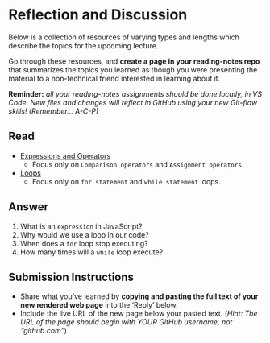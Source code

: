 # Reflection and Discussion

Below is a collection of resources of varying types and lengths which describe the topics for the upcoming lecture.

Go through these resources, and  **create a page in your reading-notes repo**  that summarizes the topics you learned as though you were presenting the material to a non-technical friend interested in learning about it.

**Reminder:**  _all your reading-notes assignments should be done locally, in VS Code. New files and changes will reflect in GitHub using your new Git-flow skills! (Remember… A-C-P)_

## Read

-   [Expressions and Operators](https://developer.mozilla.org/en-US/docs/Web/JavaScript/Guide/Expressions_and_Operators)
    -   Focus only on  `Comparison operators`  and  `Assignment operators`.
-   [Loops](https://developer.mozilla.org/en-US/docs/Web/JavaScript/Guide/Loops_and_iteration)
    -   Focus only on  `for statement`  and  `while statement`  loops.

## Answer

1.  What is an  `expression`  in JavaScript?
2.  Why would we use a loop in our code?
3.  When does a  `for`  loop stop executing?
4.  How many times will a  `while`  loop execute?

## Submission Instructions

-   Share what you’ve learned by  **copying and pasting the full text of your new rendered web page**  into the ‘Reply’ below.
-   Include the live URL of the new page below your pasted text. (_Hint: The URL of the page should begin with YOUR GitHub username, not “github.com”_)

